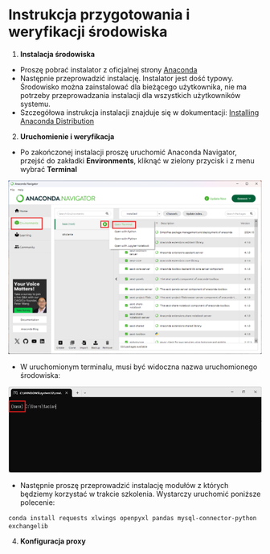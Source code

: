 # Instrukcja przygotowania i weryfikacji środowiska

1. **Instalacja środowiska**
- Proszę pobrać instalator z oficjalnej strony [Anaconda](https://www.anaconda.com/products/distribution#download-section)
- Następnie przeprowadzić instalację. Instalator jest dość typowy. Środowisko można zainstalować dla bieżącego użytkownika, nie ma potrzeby przeprowadzania instalacji dla wszystkich użytkowników systemu.
- Szczegółowa instrukcja instalacji znajduje się w dokumentacji: [Installing Anaconda Distribution](https://docs.anaconda.com/anaconda/install/)

2. **Uruchomienie i weryfikacja**
- Po zakończonej instalacji proszę uruchomić Anaconda Navigator, przejść do zakładki **Environments**, kliknąć w zielony przycisk i z menu wybrać **Terminal**

![image](./step-1.png)

- W uruchomionym terminalu, musi być widoczna nazwa uruchomionego środowiska:

![image](./step-2.png)

- Następnie proszę przeprowadzić instalację modułów z których będziemy korzystać w trakcie szkolenia. Wystarczy uruchomić poniższe polecenie:

```
conda install requests xlwings openpyxl pandas mysql-connector-python exchangelib
```

4. **Konfiguracja proxy**
